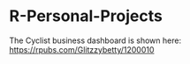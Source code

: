 # R-Personal-Projects
The Cyclist business dashboard is shown here: https://rpubs.com/Glitzzybetty/1200010
